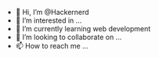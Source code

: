 - 👋 Hi, I’m @Hackernerd
- 👀 I’m interested in ...
- 🌱 I’m currently learning web development 
- 💞️ I’m looking to collaborate on ...
- 📫 How to reach me ...

<!---
Hackernerd/Hackernerd is a ✨ special ✨ repository because its `README.md` (this file) appears on your GitHub profile.
You can click the Preview link to take a look at your changes.
--->
